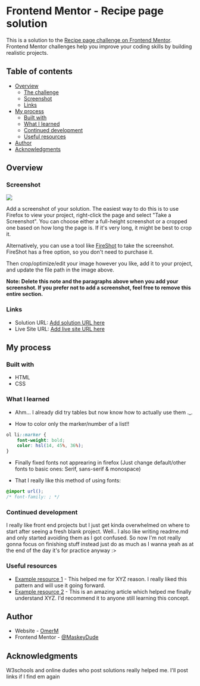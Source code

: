 # Frontend Mentor - Recipe page solution

This is a solution to the [Recipe page challenge on Frontend Mentor](https://www.frontendmentor.io/challenges/recipe-page-KiTsR8QQKm). Frontend Mentor challenges help you improve your coding skills by building realistic projects. 

## Table of contents

- [Overview](#overview)
  - [The challenge](#the-challenge)
  - [Screenshot](#screenshot)
  - [Links](#links)
- [My process](#my-process)
  - [Built with](#built-with)
  - [What I learned](#what-i-learned)
  - [Continued development](#continued-development)
  - [Useful resources](#useful-resources)
- [Author](#author)
- [Acknowledgments](#acknowledgments)

## Overview

### Screenshot

![](./screenshot.jpg)

Add a screenshot of your solution. The easiest way to do this is to use Firefox to view your project, right-click the page and select "Take a Screenshot". You can choose either a full-height screenshot or a cropped one based on how long the page is. If it's very long, it might be best to crop it.

Alternatively, you can use a tool like [FireShot](https://getfireshot.com/) to take the screenshot. FireShot has a free option, so you don't need to purchase it. 

Then crop/optimize/edit your image however you like, add it to your project, and update the file path in the image above.

**Note: Delete this note and the paragraphs above when you add your screenshot. If you prefer not to add a screenshot, feel free to remove this entire section.**

### Links

- Solution URL: [Add solution URL here](https://github.com/MaskeyDude/recipe-page-main_forntendo)
- Live Site URL: [Add live site URL here](https://maskeydude.github.io/recipe-page-main_forntendo/)

## My process

### Built with

- HTML
- CSS

### What I learned

- Ahm... I already did try tables but now know how to actually use them ._.

- How to color only the marker/number of a list!!

```css
ol li::marker {
    font-weight: bold;
    color: hsl(14, 45%, 36%);
}
```

- Finally fixed fonts not apprearing in firefox (Just change default/other fonts to basic ones: Serif, sans-serif & monospace)

- That I really like this method of using fonts:

```css 
@import url();
/* font-family: ; */
```

### Continued development

I really like front end projects but I just get kinda overwhelmed on where to start after seeing a fresh blank project. Well.. I also like writing readme.md and only started avoiding them as I got confused. So now I'm not really gonna focus on finishing stuff instead just do as much as I wanna yeah as at the end of the day it's for practice anyway :>


### Useful resources

- [Example resource 1](https://www.example.com) - This helped me for XYZ reason. I really liked this pattern and will use it going forward.
- [Example resource 2](https://www.example.com) - This is an amazing article which helped me finally understand XYZ. I'd recommend it to anyone still learning this concept.

## Author

- Website - [OmerM](https://www.omerm.42web.io/index.html)
- Frontend Mentor - [@MaskeyDude](https://www.frontendmentor.io/profile/MaskeyDude)

## Acknowledgments

W3schools and online dudes who post solutions really helped me. I'll post links if I find em again